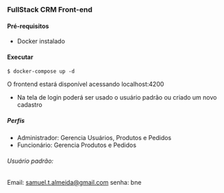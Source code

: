 ### FullStack CRM Front-end

#### Pré-requisitos

- Docker instalado

#### Executar 

`$ docker-compose up -d`

O frontend estará disponível acessando localhost:4200

- Na tela de login poderá ser usado o usuário padrão ou criado um novo cadastro

##### Perfis
- Administrador: Gerencia Usuários, Produtos e Pedidos
- Funcionário: Gerencia Produtos e Pedidos

###### Usuário padrão: 
Email: samuel.t.almeida@gmail.com 
senha: bne
